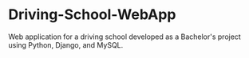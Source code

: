 # Driving-School-WebApp
Web application for a driving school developed as a Bachelor's project using Python, Django, and MySQL.
